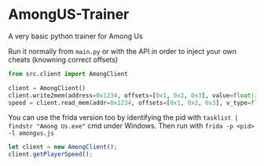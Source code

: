 # AmongUS-Trainer
A very basic python trainer for Among Us

Run it normally from `main.py` or with the API in order to inject your own cheats (knowning correct offsets)

```py
from src.client import AmongClient

client = AmongClient()
client.write2mem(address=0x1234, offsets=[0x1, 0x2, 0x3], value=float|int|bool|str|...]) #  write to memory
speed = client.read_mem(addr=0x1234, offsets=[0x1, 0x2, 0x3], v_type=float) #  read memory
```

You can use the frida version too by identifying the pid with `tasklist | findstr "Among Us.exe"` cmd under Windows.
Then run with `frida -p <pid> -l amongus.js`
```js
let client = new AmongClient();
client.getPlayerSpeed();
```
